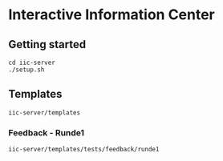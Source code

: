 # Interactive Information Center

## Getting started

```
cd iic-server
./setup.sh
```

## Templates

```
iic-server/templates
```

### Feedback - Runde1
```
iic-server/templates/tests/feedback/runde1
```
